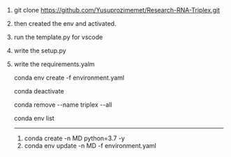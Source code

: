 1. git clone https://github.com/Yusuprozimemet/Research-RNA-Triplex.git 

2. then created the env and activated. 

3. run the template.py for vscode

4. write the setup.py

5. write the requirements.yalm 

   conda env create -f environment.yaml

   conda deactivate

   conda remove --name triplex --all

   conda env list

   ---------------------

   1.  conda create -n MD python=3.7 -y
   2. conda env update -n MD -f environment.yaml

